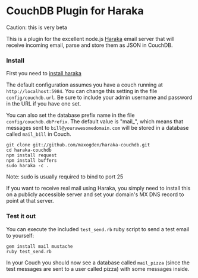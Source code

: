 # CouchDB Plugin for Haraka

Caution: this is very beta

This is a plugin for the excellent node.js [Haraka](https://github.com/baudehlo/Haraka) email server that will receive incoming email, parse and store them as JSON in CouchDB.

### Install

First you need to [install haraka](https://github.com/baudehlo/Haraka)

The default configuration assumes you have a couch running at `http://localhost:5984`. You can change this setting in the file `config/couchdb.url`. Be sure to include your admin username and password in the URL if you have one set.

You can also set the database prefix name in the file `config/couchdb.dbPrefix`. The default value is "mail_", which means that messages sent to `bill@yourawesomedomain.com` will be stored in a database called `mail_bill` in Couch.

    git clone git://github.com/maxogden/haraka-couchdb.git
    cd haraka-couchdb
    npm install request
    npm install buffers
    sudo haraka -c .

Note: sudo is usually required to bind to port 25

If you want to receive real mail using Haraka, you simply need to install this on a publicly accessible server and set your domain's MX DNS record to point at that server.
    
### Test it out

You can execute the included `test_send.rb` ruby script to send a test email to yourself:

    gem install mail mustache
    ruby test_send.rb
    
In your Couch you should now see a database called `mail_pizza` (since the test messages are sent to a user called pizza) with some messages inside.